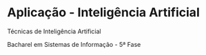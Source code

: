 Aplicação - Inteligência Artificial
=============

Técnicas de Inteligência Artificial

Bacharel em Sistemas de Informação - 5ª Fase

